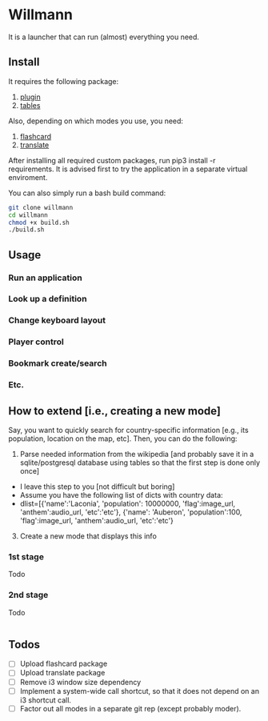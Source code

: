 # Willmann

It is a launcher that can run (almost) everything you need.

## Install

It requires the following package: 

1. [plugin](https://github.com/aotabekov91/plugin)
2. [tables](https://github.com/aotabekov91/tables)

Also, depending on which modes you use, you need:

1. [flashcard]()
2. [translate]()

After installing all required custom packages, run pip3 install -r requirements. It is advised first to try the application in a separate virtual enviroment. 

You can also simply run a bash build command:

```bash
git clone willmann
cd willmann
chmod +x build.sh
./build.sh
```

## Usage

### Run an application

### Look up a definition 

### Change keyboard layout

### Player control

### Bookmark create/search

### Etc.

## How to extend [i.e., creating a new mode]

Say, you want to quickly search for country-specific information [e.g., its population, location on the map, etc]. Then, you can do the following:

1. Parse needed information from the wikipedia [and probably save it in a sqlite/postgresql database using tables so that the first step is done only once]
  * I leave this step to you [not difficult but boring]
  * Assume you have the following list of dicts with country data:
  * dlist=[{'name':'Laconia', 'population': 10000000, 'flag':image_url, 'anthem':audio_url, 'etc':'etc'}, {'name': 'Auberon', 'population':100, 'flag':image_url, 'anthem':audio_url, 'etc':'etc'}
3. Create a new mode that displays this info

### 1st stage

Todo

### 2nd stage

Todo

```python
```

## Todos

* [ ] Upload flashcard package
* [ ] Upload translate package
* [ ] Remove i3 window size dependency
* [ ] Implement a system-wide call shortcut, so that it does not depend on an i3 shortcut call.
* [ ] Factor out all modes in a separate git rep (except probably moder).
